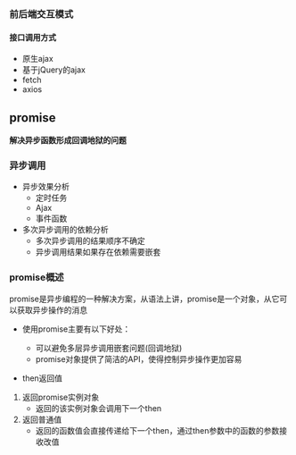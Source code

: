 ### 前后端交互模式
#### 接口调用方式
- 原生ajax
- 基于jQuery的ajax
- fetch
- axios
## promise
**解决异步函数形成回调地狱的问题**
### 异步调用
- 异步效果分析
  - 定时任务
  - Ajax
  - 事件函数
- 多次异步调用的依赖分析
  - 多次异步调用的结果顺序不确定
  - 异步调用结果如果存在依赖需要嵌套
### promise概述
promise是异步编程的一种解决方案，从语法上讲，promise是一个对象，从它可以获取异步操作的消息
- 使用promise主要有以下好处：
  - 可以避免多层异步调用嵌套问题(回调地狱)
  - promise对象提供了简洁的API，使得控制异步操作更加容易

- then返回值
1. 返回promise实例对象
    - 返回的该实例对象会调用下一个then
2. 返回普通值
    - 返回的函数值会直接传递给下一个then，通过then参数中的函数的参数接收改值